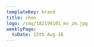 ```yaml
---
templateKey: brand
title: chen
logo: /img/182199101_mv_zm.jpg
weeklyPage:
  toDate: 15th Aug 18
---
```


